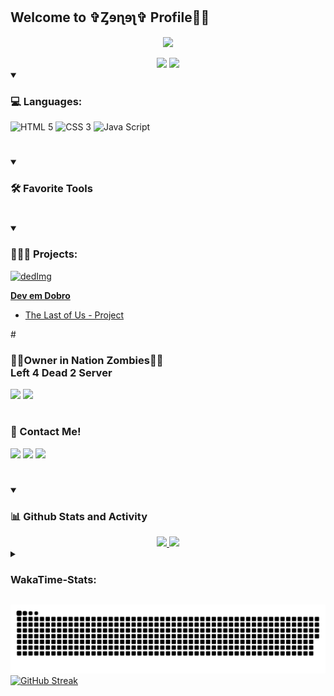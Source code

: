 <h2 align="left"><strong>Welcome to</strong> ✞Ȥɘɳɘʅ✞ <strong>Profile</strong>👋🏽</h2>

<!-- <p align="center">
  <a href="https://github.com/Zeneilton">
  <img src="https://github.com/Zeneilton/Zeneilton/blob/main/in/name.png?raw=true" alt="name" width="200px"></a>
</p> -->
<!-- <img alt=Vetor Gráfico" src="https://www.rocketseat.com.br/assets/icons/emoji.svg" decoding="async" data-nimg="intrinsic" style="position:absolute;top:0;left:0;bottom:0;right:0;box-sizing:border-box;padding:0;border:none;margin:auto;display:block;width:0;height:0;min-width:100%;max-width:100%;min-height:100%;max-height:100%;object-fit:cover" srcset="https://www.rocketseat.com.br/assets/icons/emoji.svg" 1x, https://www.rocketseat.com.br/assets/icons/emoji.svg 2x"> -->
<!-- <p align="center">
 <a href="https://github.com/Zeneilton">
  <img src="https://readme-typing-svg.demolab.com/?font=Poppins&pause=1000&width=250&lines=Hey+Guys!👨‍💻;I'm+a+coding+veteran.;But+I'm+returning+to+code+in+2023!" alt="Typing SVG"></a>
</p> -->

<p align="center">
 <img src="https://readme-typing-svg.demolab.com/?lines=Full-stack%20web%20developer;Experienced%20Web%20Designer;5%2B%20years%20of%20coding%20experience;Always%20learning%20new%20techniques&font=Poppins&center=true&width=440&height=45&color=24BCF7&vCenter=true&pause=1000&size=24" /></a>
</p>

  <div align="center">
  <a href="http://nationzombies.org/discord"><img width="50" src="https://github.com/Zeneilton/icons/blob/main/icons-abilitys/disc1.png?raw=true" title"Discord @zenel"></a>
  <a href="https://steamcommunity.com/id/zenelgp/"><img width="50" src="https://github.com/Zeneilton/icons/blob/main/icons-abilitys/steam1.png?raw=true" title"Steam @zenel"></a>
</div>

<details open>
    <summary><h3 align="left"><strong>💻 Languages:</strong></h3></summary>
    <p align="left">
       <img height="30" src="https://github.com/Zeneilton/icons/blob/main/icons-abilitys/html.png?raw=true" title="HTML 5">
       <img height="30" src="https://github.com/Zeneilton/icons/blob/main/icons-abilitys/css.png?raw=true"  title="CSS 3">
       <img height="29" src="https://github.com/Zeneilton/icons/blob/main/icons-abilitys/js1.png?raw=true"  title="Java Script">
    </p>
</details>

#
<details open> 
        <summary><h3>🛠️ Favorite Tools</h3></summary>
</details>

#
<details open>
  <summary><h3 align="left"><strong>👨🏽‍💻 Projects:</strong></h3></summary>
<a href="https://devemdobro.com/matriculas-abertas/" target="_blank">
 <img src="https://devemdobro.com/wp-content/uploads/2022/08/hero-ListaEspera-mob.jpg" alt="dedImg" style="width:110px;height:110px;" title="Dev em Dobro - DevQuest">
 <p><b>Dev em Dobro</b></p>
</a>

<ul>
 <li><a href="https://github.com/Zeneilton/the-last-of-us-project">The Last of Us - Project </a></li>
</ul>
#
<h3 align="left">🧟‍♂️Owner in Nation Zombies🧟‍♀️<br/>Left 4 Dead 2 Server</h3></summary>
    <a href="https://discord.gg/DnuFq97GQb" target="_blank"><img src="https://img.shields.io/badge/Discord-7289DA?style=for-the-badge&logo=discord&logoColor=white" target="_blank"></a> 
    <a href="https://www.youtube.com/channel/UC--1f9e7e7nZkeuPhJWVcBQ" target="_blank"><img src="https://img.shields.io/badge/YouTube-FF0000?style=for-the-badge&logo=youtube&logoColor=white" target="_blank"></a>
</details>

#
<div align="left">
<h3>🔗 Contact Me!</h3>
  <a href="https://www.linkedin.com/in/zeneilton-granja/" target="_blank"><img src="https://img.shields.io/badge/-LinkedIn-%230077B5?style=for-the-badge&logo=linkedin&logoColor=white" target="_blank"></a>
  <a href="https://instagram.com/zenel.gp" target="_blank"><img src="https://img.shields.io/badge/-Instagram-%23E4405F?style=for-the-badge&logo=instagram&logoColor=white" target="_blank"></a> <a href = "mailto:zeneiltongranja@gmail.com"><img src="https://img.shields.io/badge/-Gmail-%23333?style=for-the-badge&logo=gmail&logoColor=white" target="_blank"></a>
</div>

#
<details open>
  <summary><h3><strong>📊 Github Stats and Activity</strong></h3></summary>
  <div align="center">
     <a href="https://github.com/Zeneilton">
     <img height="150em" src="https://github-readme-stats.vercel.app/api?username=zeneilton&show_icons=true&theme=tokyonight&include_all_commits=true&count_private=true">
     <img height="150em" src="https://github-readme-stats.vercel.app/api/top-langs/?username=zeneilton&layout=compact&langs_count=6&theme=tokyonight"></a>
  </div>

<details close>
  <summary><h3 align="left"><strong>WakaTime-Stats:</strong></h3></summary>
  <a href="https://wakatime.com/@5b16e0ec-6419-487c-9792-82c9468dd942"><img src="https://wakatime.com/badge/user/5b16e0ec-6419-487c-9792-82c9468dd942.svg" alt="Total time coded since Mar 18 2023" /></a>
</details>
  
  
  
</details>

![Snake animation](https://github.com/zeneilton/zeneilton/blob/output/github-contribution-grid-snake.svg)
[![GitHub Streak](https://streak-stats.demolab.com?user=Zeneilton&theme=tokyonight&fire=EB5454&border=FFFFFF)](https://github.com/Zeneilton)
